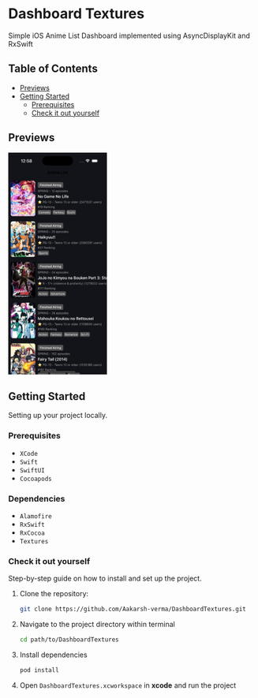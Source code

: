 # Dashboard Textures

Simple iOS Anime List Dashboard implemented using AsyncDisplayKit and RxSwift

## Table of Contents

- [Previews](#previews)
- [Getting Started](#getting-started)
  - [Prerequisites](#prerequisites)
  - [Check it out yourself](#check-it-out-yourself)

## Previews

<img src="Assets/home.png" alt="Home" width="200" height="450">

## Getting Started

Setting up your project locally.

### Prerequisites

- `XCode`
- `Swift`
- `SwiftUI`
- `Cocoapods`

### Dependencies

- `Alamofire`
- `RxSwift`
- `RxCocoa`
- `Textures`

### Check it out yourself

Step-by-step guide on how to install and set up the project.

1. Clone the repository:

   ```bash
   git clone https://github.com/Aakarsh-verma/DashboardTextures.git
   ```

2. Navigate to the project directory within terminal

   ```bash
   cd path/to/DashboardTextures
   ```

3. Install dependencies

   ```bash
   pod install
   ```

4. Open `DashboardTextures.xcworkspace` in **xcode** and run the project
